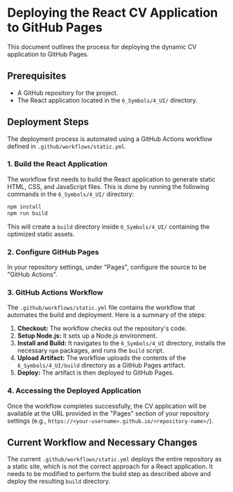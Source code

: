 # Deploying the React CV Application to GitHub Pages

This document outlines the process for deploying the dynamic CV application to GitHub Pages.

## Prerequisites

*   A GitHub repository for the project.
*   The React application located in the `6_Symbols/4_UI/` directory.

## Deployment Steps

The deployment process is automated using a GitHub Actions workflow defined in `.github/workflows/static.yml`.

### 1. Build the React Application

The workflow first needs to build the React application to generate static HTML, CSS, and JavaScript files. This is done by running the following commands in the `6_Symbols/4_UI/` directory:

```bash
npm install
npm run build
```

This will create a `build` directory inside `6_Symbols/4_UI/` containing the optimized static assets.

### 2. Configure GitHub Pages

In your repository settings, under "Pages", configure the source to be "GitHub Actions".

### 3. GitHub Actions Workflow

The `.github/workflows/static.yml` file contains the workflow that automates the build and deployment. Here is a summary of the steps:

1.  **Checkout:** The workflow checks out the repository's code.
2.  **Setup Node.js:** It sets up a Node.js environment.
3.  **Install and Build:** It navigates to the `6_Symbols/4_UI` directory, installs the necessary `npm` packages, and runs the `build` script.
4.  **Upload Artifact:** The workflow uploads the contents of the `6_Symbols/4_UI/build` directory as a GitHub Pages artifact.
5.  **Deploy:** The artifact is then deployed to GitHub Pages.

### 4. Accessing the Deployed Application

Once the workflow completes successfully, the CV application will be available at the URL provided in the "Pages" section of your repository settings (e.g., `https://<your-username>.github.io/<repository-name>/`).

## Current Workflow and Necessary Changes

The current `.github/workflows/static.yml` deploys the entire repository as a static site, which is not the correct approach for a React application. It needs to be modified to perform the build step as described above and deploy the resulting `build` directory.
